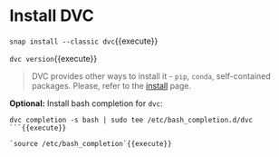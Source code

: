 # Install DVC

`snap install --classic dvc`{{execute}}

`dvc version`{{execute}}

> DVC provides other ways to install it - `pip`, `conda`, self-contained
> packages. Please, refer to the [install](https://dvc.org/doc/install) page.

**Optional:** Install bash completion for `dvc`:

```
dvc completion -s bash | sudo tee /etc/bash_completion.d/dvc
```{{execute}}

`source /etc/bash_completion`{{execute}}
